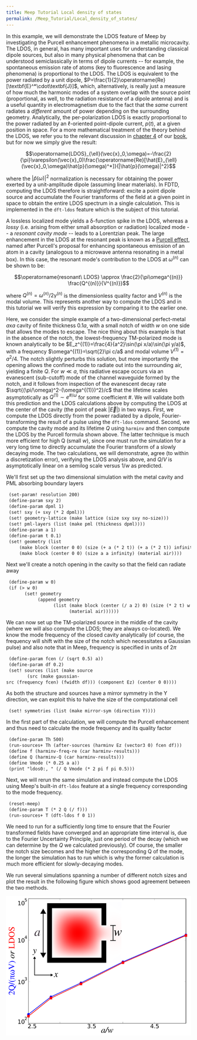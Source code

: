 ```yaml
---
title: Meep Tutorial Local density of states
permalink: /Meep_Tutorial/Local_density_of_states/
---
```


In this example, we will demonstrate the LDOS feature of Meep by investigating the Purcell enhancement phenomena in a metallic microcavity. The LDOS, in general, has many important uses for understanding classical dipole sources, but also in many physical phenomena that can be understood semiclassically in terms of dipole currents -- for example, the spontaneous emission rate of atoms (key to fluorescence and lasing phenomena) is proportional to the LDOS. The LDOS is equivalent to the power radiated by a unit dipole, $P=\frac{1}{2}\operatorname{Re}[\textbf{E}^*\cdot\textbf{J}]$, which, alternatively, is really just a measure of how much the harmonic modes of a system overlap with the source point (proportional, as well, to the radiation resistance of a dipole antenna) and is a useful quantity in electromagnetism due to the fact that the <i>same</i> current radiates a <i>different</i> amount of power depending on the surrounding geometry. Analytically, the per-polarization LDOS is exactly proportional to the power radiated by an $\ell$-oriented point-dipole current, $p(t)$, at a given position in space. For a more mathematical treatment of the theory behind the LDOS, we refer you to the relevant discussion in [chapter 4](http://arxiv.org/abs/1301.5366) of our [book](http://www.artechhouse.com/Main/Books/Advances-in-FDTD-Computational-Electrodynamics-Pho-2011.aspx), but for now we simply give the result:

$$\operatorname{LDOS}_{\ell}(\vec{x}_0,\omega)=-\frac{2}{\pi}\varepsilon(\vec{x}_0)\frac{\operatorname{Re}[\hat{E}_{\ell}(\vec{x}_0,\omega)\hat{p}(\omega)^*]}{|\hat{p}(\omega)|^2}$$

where the $|\hat{p}(\omega)|^2$ normalization is necessary for obtaining the power exerted by a unit-amplitude dipole (assuming linear materials). In FDTD, computing the LDOS therefore is straightforward: excite a point dipole source and accumulate the Fourier transforms of the field at a given point in space to obtain the entire LDOS spectrum in a single calculation. This is implemented in the `dft-ldos` feature which is the subject of this tutorial.

A lossless localized mode yields a δ-function spike in the LDOS, whereas a <i>lossy</i> (i.e. arising from either small absorption or radiation) localized mode -- a <i>resonant cavity mode</i> -- leads to a Lorentzian peak. The large enhancement in the LDOS at the resonant peak is known as a [Purcell effect](https://en.wikipedia.org/wiki/_Purcell_effect), named after Purcell's proposal for enhancing spontaneous emission of an atom in a cavity (analogous to a microwave antenna resonating in a metal box). In this case, the resonant mode's contribution to the LDOS at $\omega^{(n)}$ can be shown to be:

$$\operatorname{resonant\ LDOS} \approx \frac{2}{\pi\omega^{(n)}} \frac{Q^{(n)}}{V^{(n)}}$$

where $Q^{(n)}=\omega^{(n)}/2\gamma^{(n)}$ is the dimensionless quality factor and $V^{(n)}$ is the modal volume. This represents another way to compute the LDOS and in this tutorial we will verify this expression by comparing it to the earlier one.

Here, we consider the simple example of a two-dimensional perfect-metal $a$x$a$ cavity of finite thickness 0.1$a$, with a small notch of width $w$ on one side that allows the modes to escape. The nice thing about this example is that in the absence of the notch, the lowest-frequency TM-polarized mode is known analytically to be $E_z^{(1)}=\frac{4}{a^2}\sin(\pi x/a)\sin(\pi y/a)$, with a frequency $\omega^{(1)}=\sqrt{2}\pi c/a$ and modal volume $V^{(1)}=a^2/4$. The notch slightly perturbs this solution, but more importantly the opening allows the confined mode to radiate out into the surrounding air, yielding a finite $Q$. For $w \ll a$, this radiative escape occurs via an evanescent (sub-cutoff) mode of the channel waveguide formed by the notch, and it follows from inspection of the evanescent decay rate $\sqrt{(\pi/\omega)^2-(\omega^{(1)})^2}/c$ that the lifetime scales asymptotically as $Q^{(1)} \sim e^{\#/\omega}$ for some coefficient \#. We will validate both this prediction and the LDOS calculations above by computing the LDOS at the center of the cavity (the point of peak $|\vec{E}|$) in two ways. First, we compute the LDOS directly from the power radiated by a dipole, Fourier-transforming the result of a pulse using the `dft-ldos` command. Second, we compute the cavity mode and its lifetime $Q$ using `harminv` and then compute the LDOS by the Purcell formula shown above. The latter technique is much more efficient for high Q (small $w$), since one must run the simulation for a very long time to directly accumulate the Fourier transform of a slowly decaying mode. The two calculations, we will demonstrate, agree (to within a discretization error), verifying the LDOS analysis above, and $Q/V$ is asymptotically linear on a semilog scale versus $1/w$ as predicted.

We'll first set up the two dimensional simulation with the metal cavity and PML absorbing boundary layers

```
 (set-param! resolution 200)
 (define-param sxy 2)
 (define-param dpml 1)
 (set! sxy (+ sxy (* 2 dpml)))
 (set! geometry-lattice (make lattice (size sxy sxy no-size)))
 (set! pml-layers (list (make pml (thickness dpml))))
 (define-param a 1)
 (define-param t 0.1)
 (set! geometry (list 
     (make block (center 0 0) (size (+ a (* 2 t)) (+ a (* 2 t)) infinity) (material metal))
     (make block (center 0 0) (size a a infinity) (material air))))
```


Next we'll create a notch opening in the cavity so that the field can radiate away

```
 (define-param w 0)
 (if (> w 0)
       (set! geometry
            (append geometry
                  (list (make block (center (/ a 2) 0) (size (* 2 t) w infinity)
                        (material air))))))
```


We can now set up the TM-polarized source in the middle of the cavity (where we will also compute the LDOS; they are always co-located). We know the mode frequency of the closed cavity analytically (of course, the frequency will shift with the size of the notch which necessitates a Gaussian pulse) and also note that in Meep, frequency is specified in units of $2\pi$

```
 (define-param fcen (/ (sqrt 0.5) a))
 (define-param df 0.2)
 (set! sources (list (make source
        (src (make gaussian-src (frequency fcen) (fwidth df))) (component Ez) (center 0 0))))
```


As both the structure and sources have a mirror symmetry in the Y direction, we can exploit this to halve the size of the computational cell

```
 (set! symmetries (list (make mirror-sym (direction Y))))
```


In the first part of the calculation, we will compute the Purcell enhancement and thus need to calculate the mode frequency and its quality factor

```
 (define-param Th 500)
 (run-sources+ Th (after-sources (harminv Ez (vector3 0) fcen df)))
 (define f (harminv-freq-re (car harminv-results)))
 (define Q (harminv-Q (car harminv-results)))
 (define Vmode (* 0.25 a a))
 (print "ldos0:, " (/ Q Vmode (* 2 pi f pi 0.5)))
```


Next, we will rerun the same simulation and instead compute the LDOS using Meep's built-in `dft-ldos` feature at a single frequency corresponding to the mode frequency.

```
 (reset-meep)
 (define-param T (* 2 Q (/ f)))
 (run-sources+ T (dft-ldos f 0 1))
```


We need to run for a sufficiently long time to ensure that the Fourier transformed fields have converged and an appropriate time interval is, due to the Fourier Uncertainty Principle, just one period of the decay (which we can determine by the $Q$ we calculated previously). Of course, the smaller the notch size becomes and the higher the corresponding Q of the mode, the longer the simulation has to run which is why the former calculation is much more efficient for slowly-decaying modes.

We run several simulations spanning a number of different notch sizes and plot the result in the following figure which shows good agreement between the two methods.


![center|LDOS for a metallic cavity.](../images/Metalcavity_ldos.png)


